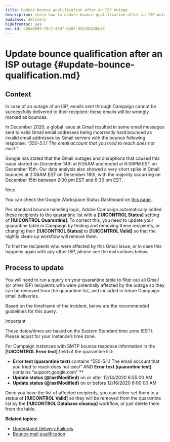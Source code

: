 ```yaml
---
title: Update bounce qualification after an ISP outage
description: Learn how to update bounce qualification after an ISP outage.
audience: delivery
hidefromtoc: yes
exl-id: b06e9009-70c7-459f-8a9f-d5b7020d662f
---
```

# Update bounce qualification after an ISP outage {#update-bounce-qualification.md}

## Context

In case of an outage of an ISP, emails sent through Campaign cannot be successfully delivered to their recipient: these emails will be wrongly marked as bounces.

In December 2020, a global issue at Gmail resulted in some email messages sent to valid Gmail email addresses being incorrectly hard bounced as invalid email addresses by Gmail servers with the bounce following response: *“550-5.1.1 The email account that you tried to reach does not exist.”*

Google has stated that the Gmail outages and disruptions that caused this issue started on December 14th at 6:55AM and ended at 6:09PM EST on December 15th. Our data analysis also showed a very short spike in Gmail bounces at 2:06AM EST on December 16th, with the majority occurring on December 15th between 2:00 pm EST and 6:30 pm EST.

>[!NOTE]
>
>You can check the Google Workspace Status Dashboard on [this page](https://www.google.com/appsstatus#hl=en&v=status).


Per standard bounce handling logic, Adobe Campaign automatically added these recipients to the quarantine list with a **[!UICONTROL Status]** setting of **[!UICONTROL Quarantine]**. To correct this, you need to update your quarantine table in Campaign by finding and removing these recipients, or changing their **[!UICONTROL Status]** to **[!UICONTROL Valid]** so that the nightly clean-up workflow will remove them. 

To find the recipients who were affected by this Gmail issue, or in case this happens again with any other ISP, please see the instructions below.

## Process to update

You will need to run a query on your quarantine table to filter out all Gmail (or other ISP) recipients who were potentially affected by the outage so they can be removed from the quarantine list, and included in future Campaign email deliveries.

Based on the timeframe of the incident, below are the recommended guidelines for this query.

>[!IMPORTANT]
>
>These dates/times are based on the Eastern Standard time zone (EST). Please adjust for your instance’s time zone.

For Campaign instances with SMTP bounce response information in the **[!UICONTROL Error text]** field of the quarantine list:

* **Error text (quarantine text)** contains “550-5.1.1 The email account that you tried to reach does not exist” AND **Error text (quarantine text)** contains “support.google.com” **
* **Update status (@lastModified)** on or after 12/14/2020 6:55:00 AM  
* **Update status (@lastModified)** on or before 12/16/2020 6:00:00 AM

Once you have the list of affected recipients, you can either set them to a status of **[!UICONTROL Valid]** so they will be removed from the quarantine list by the **[!UICONTROL Database cleanup]** workflow, or just delete them from the table.

**Related topics:**
* [Understand Delivery Failures](../../sending/using/understanding-delivery-failures.md)
* [Bounce mail qualification](../../sending/using/understanding-delivery-failures.md#bounce-mail-qualification)

